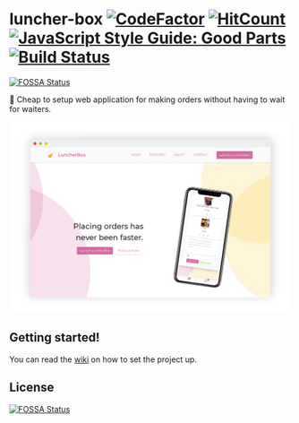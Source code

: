 # luncher-box [![CodeFactor](https://www.codefactor.io/repository/github/deliriumproducts/luncher-box/badge)](https://www.codefactor.io/repository/github/deliriumproducts/luncher-box) [![HitCount](http://hits.dwyl.io/deliriumproducts/luncher-box.svg)](http://hits.dwyl.io/deliriumproducts/luncher-box) [![JavaScript Style Guide: Good Parts](https://img.shields.io/badge/code%20style-goodparts-brightgreen.svg?style=flat)](https://github.com/dwyl/goodparts "JavaScript The Good Parts")[![Build Status](https://travis-ci.org/DeliriumProducts/luncher-box.svg?branch=develop)](https://travis-ci.org/DeliriumProducts/luncher-box)
[![FOSSA Status](https://app.fossa.io/api/projects/git%2Bgithub.com%2FDeliriumProducts%2Fluncher-box.svg?type=shield)](https://app.fossa.io/projects/git%2Bgithub.com%2FDeliriumProducts%2Fluncher-box?ref=badge_shield)

:poultry_leg: Cheap to setup web application for making orders without having to wait for waiters.

![screenshot](images/screenshot.png)

## Getting started!

You can read the [wiki](https://github.com/DeliriumProducts/luncher-box/wiki) on how to set the project up.


## License
[![FOSSA Status](https://app.fossa.io/api/projects/git%2Bgithub.com%2FDeliriumProducts%2Fluncher-box.svg?type=large)](https://app.fossa.io/projects/git%2Bgithub.com%2FDeliriumProducts%2Fluncher-box?ref=badge_large)